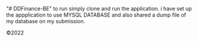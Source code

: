 "# DDFinance-BE" 
to run simply clone and run the application. i have set up the appplication to use MYSQL DATABASE and also shared a dump file of my database on my submission.

©2022
